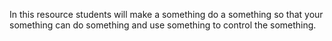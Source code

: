 In this resource students will make a something do a something so that your something can do something and use something to control the something.
